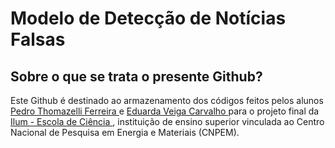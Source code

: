 # Modelo de Detecção de Notícias Falsas

<h2>Sobre o que se trata o presente Github?</h2>

Este Github é destinado ao armazenamento dos códigos feitos pelos alunos <a href = http://lattes.cnpq.br/9217324696697452> Pedro Thomazelli Ferreira </a> e <a href = http://lattes.cnpq.br/7064317199887594> Eduarda Veiga Carvalho </a> para o projeto final da <a href = https://ilum.cnpem.br> Ilum - Escola de Ciência </a>, instituição de ensino superior vinculada ao Centro Nacional de Pesquisa em Energia e Materiais (CNPEM).

